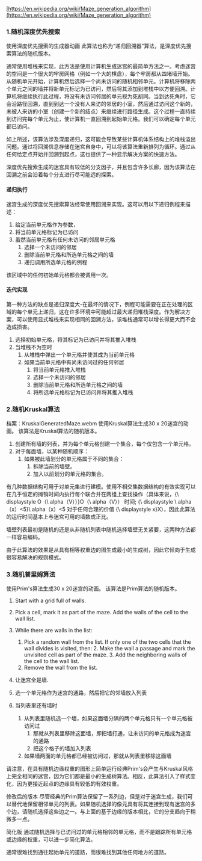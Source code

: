 [https://en.wikipedia.org/wiki/Maze_generation_algorithm](https://en.wikipedia.org/wiki/Maze_generation_algorithm)

### 1.随机深度优先搜索
使用深度优先搜索的生成器动画
此算法也称为“递归回溯器”算法，是深度优先搜索算法的随机版本。

通常使用堆栈来实现，此方法是使用计算机生成迷宫的最简单方法之一。考虑迷宫的空间是一个很大的牢房网格（例如一个大的棋盘），每个牢房都从四堵墙开始。从随机单元开始，计算机然后选择一个尚未访问的随机相邻单元。计算机将移除两个单元之间的墙并将新单元标记为已访问，然后将其添加到堆栈中以方便回溯。计算机将继续执行此过程，将没有未访问邻居的单元视为死胡同。当到达死角时，它会沿路径回溯，直到到达一个没有人来访的邻居的小室，然后通过访问这个新的，未被人来访的小室（创建一个新的结点）来继续进行路径生成。这个过程一直持续到访问完每个单元为止，使计算机一直回溯到起始单元格。我们可以确定每个单元都已访问。

如上所述，该算法涉及深度递归，这可能会导致某些计算机体系结构上的堆栈溢出问题。通过将回溯信息存储在迷宫自身中，可以将该算法重新排列为循环。通过从任何给定点开始并回溯到起点，这也提供了一种显示解决方案的快速方法。

深度优先搜索生成的迷宫具有较低的分支因子，并且包含许多长廊，因为该算法在回溯之前会沿着每个分支进行尽可能远的探索。

#### 递归执行

迷宫生成的深度优先搜索算法经常使用回溯来实现。这可以用以下递归例程来描述：

1. 给定当前单元格作为参数，
2. 将当前单元格标记为已访问
3. 虽然当前单元格有任何未访问的邻居单元格
    1. 选择一个未访问的邻居
    2. 删除当前单元格和所选单元格之间的墙
    3. 递归调用所选单元格的例程

该区域中的任何初始单元格都会被调用一次。

#### 迭代实现
第一种方法的缺点是递归深度大-在最坏的情况下，例程可能需要在正在处理的区域的每个单元上递归，这在许多环境中可能超过最大递归堆栈深度。作为解决方案，可以使用显式堆栈来实现相同的回溯方法，该堆栈通常可以增长得更大而不会造成损害。

1. 选择初始单元格，将其标记为已访问并将其推入堆栈
2. 当堆栈不为空时
    1. 从堆栈中弹出一个单元格并使其成为当前单元格
    2. 如果当前单元格中有尚未访问过的任何邻居
        1. 将当前单元格推入堆栈
        2. 选择一个未访问的邻居
        3. 删除当前单元格和所选单元格之间的墙
        4. 将所选单元格标记为已访问并将其推入堆栈


### 2.随机Kruskal算法
档案：KruskalGeneratedMaze.webm
使用Kruskal算法生成30 x 20迷宫的动画。
该算法是Kruskal算法的随机版本。

1. 创建所有墙的列表，并为每个单元格创建一个集合，每个仅包含一个单元格。
2. 对于每面墙，以某种随机顺序：
    1. 如果被此墙划分的单元格属于不同的集合：
        1. 拆除当前的墙壁。
        2. 加入以前划分的单元格的集合。

有几种数据结构可用于对单元集进行建模。使用不相交集数据结构的有效实现可以在几乎恒定的摊销时间内执行每个联合并在两组上查找操作（具体来说，{\ displaystyle O（\ alpha（V））}O（\ alpha（V）） 时间; {\ displaystyle \ alpha（x）<5}\ alpha（x）<5 对于任何合理的价值 {\ displaystyle x}X），因此此算法的运行时间基本上与迷宫可用的墙数成正比。

墙壁列表最初是随机的还是从非随机列表中随机选择墙壁无关紧要，这两种方法都一样容易编码。

由于此算法的效果是从具有相等权重边的图生成最小的生成树，因此它倾向于生成很容易解决的规则模式。

### 3.随机普里姆算法
使用Prim's算法生成30 x 20迷宫的动画。
该算法是Prim算法的随机版本。
1. Start with a grid full of walls.
2. Pick a cell, mark it as part of the maze. Add the walls of the cell to the wall list.
3. While there are walls in the list:
	1. Pick a random wall from the list. If only one of the two cells that the wall divides is visited, then:
		2. Make the wall a passage and mark the unvisited cell as part of the maze.
		3. Add the neighboring walls of the cell to the wall list.
	2. Remove the wall from the list.
 
1. 让迷宫全是墙.
2. 选一个单元格作为迷宫的通路，然后把它的邻墙放入列表
3. 当列表里还有墙时
	1. 从列表里随机选一个墙，如果这面墙分隔的两个单元格只有一个单元格被访问过
		1. 那就从列表里移除这面墙，即把墙打通，让未访问的单元格成为迷宫的通路
		2. 把这个格子的墙加入列表
	2. 如果墙两面的单元格都已经被访问过，那就从列表里移除这面墙


请注意，在具有随机边缘权重的图形上简单运行经典Prim's会产生与Kruskal风格上完全相同的迷宫，因为它们都是最小的生成树算法。相反，此算法引入了样式变化，因为更接近起点的边缘具有较低的有效权重。

修改后的版本
尽管经典的Prim算法保留了一系列边，但是对于迷宫生成，我们可以替代地保留相邻单元的列表。如果随机选择的像元具有将其连接到现有迷宫的多个边，请随机选择这些边之一。与上面的基于边缘的版本相比，它的分支趋向于稍微多一点。

简化版
通过随机选择与已访问过的单元格相邻的单元格，而不是跟踪所有单元格或边缘的权重，可以进一步简化算法。

通常很难找到通往起始单元的道路，而很难找到其他任何地方的道路。
